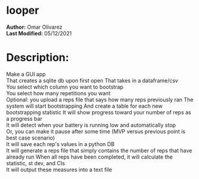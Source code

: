 # looper

**Author:** Omar Olivarez  
**Last Modified:** 05/12/2021

# Description:  
Make a GUI app  
That creates a sqlite db upon first open
That takes in a dataframe/csv  
You select which column you want to bootstrap  
You select how many repetitions you want  
Optional: you upload a reps file that says how many reps previously ran
The system will start bootstrapping
And create a table for each new bootstrapping statistic
It will show progress toward your number of reps as a progress bar  
It will detect when your battery is running low and automatically stop  
Or, you can make it pause after some time (MVP versus previous point is best case scenario)  
It will save each rep's values in a python DB  
It will generate a reps file that simply contains the number of reps that have already run 
When all reps have been completed, it will calculate the statistic, st dev, and CIs  
It will output these measures into a text file
